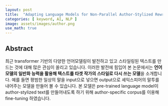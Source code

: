 ```yaml
---
layout: post
title:  "Adapting Language Models for Non-Parallel Author-Stylized Rewriting"
categories: [ keyword, AI, NLP ]
image: assets/images/author.png
use_math: true
---
```


## Abstract

최근 transformer 기반의 다양한 언어모델링이 발전하고 있고 스타일링된 텍스트를 만드는 것에 대해 많은 관심이 쏠리고 있습니다.
이러한 발전에 힘입어 본 논문에서는 **언어모델의  일반화 능력을 활용해 텍스트를 타겟 작가의 스타일로 다시 쓰는 모델**을 소개합니다.
예를 들면 평범한 일상의 말을 input으로 넣으면 output으로 셰익스피어의 말투를 내어주는 모델을 만들어 볼 수 있습니다.
본 모델은 pre-trained language model이 author-stylized text를 만들어내도록 하기 위해 author-specific corpus를 이용해 
fine-tuning 하였습니다.

